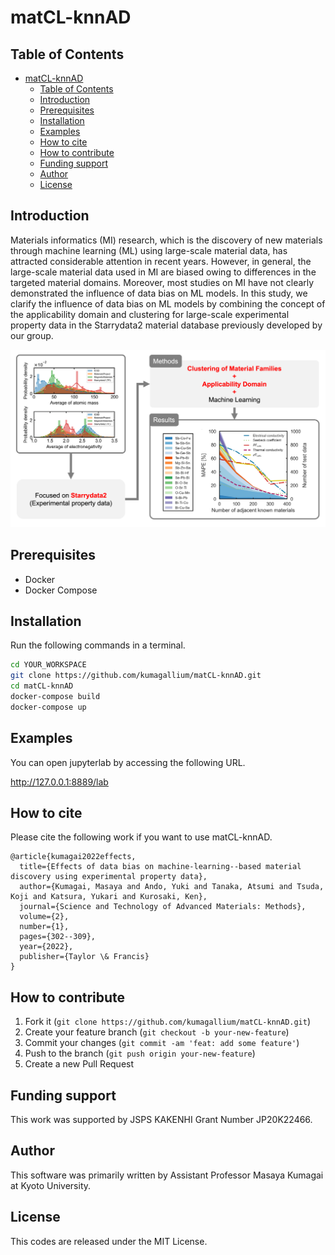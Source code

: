 # matCL-knnAD

## Table of Contents
- [matCL-knnAD](#matcl-knnad)
	- [Table of Contents](#table-of-contents)
	- [Introduction](#introduction)
	- [Prerequisites](#prerequisites)
	- [Installation](#installation)
	- [Examples](#examples)
	- [How to cite](#how-to-cite)
	- [How to contribute](#how-to-contribute)
	- [Funding support](#funding-support)
	- [Author](#author)
	- [License](#license)

<a name="intro"></a>
## Introduction
Materials informatics (MI) research, which is the discovery of new materials through machine learning (ML) using large-scale material data, has attracted considerable attention in recent years. However, in general, the large-scale material data used in MI are biased owing to differences in the targeted material domains. Moreover, most studies on MI have not clearly demonstrated the influence of data bias on ML models. In this study, we clarify the influence of data bias on ML models by combining the concept of the applicability domain and clustering for large-scale experimental property data in the Starrydata2 material database previously developed by our group.

![schematic](GraphicalAbstract_20220627.png)

<a name="install"></a>
## Prerequisites
* Docker
* Docker Compose

## Installation
Run the following commands in a terminal.
```sh
cd YOUR_WORKSPACE
git clone https://github.com/kumagallium/matCL-knnAD.git
cd matCL-knnAD
docker-compose build
docker-compose up
```

<a name="example"></a>
## Examples
You can open jupyterlab by accessing the following URL.

http://127.0.0.1:8889/lab


<a name="cite"></a>
## How to cite
Please cite the following work if you want to use matCL-knnAD.

```
@article{kumagai2022effects,
  title={Effects of data bias on machine-learning--based material discovery using experimental property data},
  author={Kumagai, Masaya and Ando, Yuki and Tanaka, Atsumi and Tsuda, Koji and Katsura, Yukari and Kurosaki, Ken},
  journal={Science and Technology of Advanced Materials: Methods},
  volume={2},
  number={1},
  pages={302--309},
  year={2022},
  publisher={Taylor \& Francis}
}
```

<a name="contrib"></a>
## How to contribute
1. Fork it (`git clone https://github.com/kumagallium/matCL-knnAD.git`)
2. Create your feature branch (`git checkout -b your-new-feature`)
3. Commit your changes (`git commit -am 'feat: add some feature'`)
4. Push to the branch (`git push origin your-new-feature`)
5. Create a new Pull Request
   
<a name="fund"></a>
## Funding support
This work was supported by JSPS KAKENHI Grant Number JP20K22466.

<a name="author"></a>
## Author
This software was primarily written by Assistant Professor Masaya Kumagai at Kyoto University. 

<a name="license"></a>
## License
This codes are released under the MIT License.